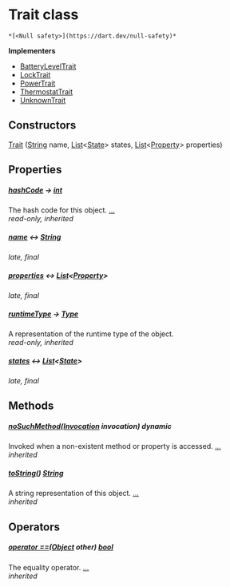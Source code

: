 


# Trait class






    *[<Null safety>](https://dart.dev/null-safety)*








**Implementers**

- [BatteryLevelTrait](../yonomi-sdk/BatteryLevelTrait-class.md)
- [LockTrait](../yonomi-sdk/LockTrait-class.md)
- [PowerTrait](../yonomi-sdk/PowerTrait-class.md)
- [ThermostatTrait](../yonomi-sdk/ThermostatTrait-class.md)
- [UnknownTrait](../yonomi-sdk/UnknownTrait-class.md)



## Constructors

[Trait](../yonomi-sdk/Trait/Trait.md) ([String](https://api.flutter.dev/flutter/dart-core/String-class.html) name, [List](https://api.flutter.dev/flutter/dart-core/List-class.html)&lt;[State](../yonomi-sdk/State-class.md)> states, [List](https://api.flutter.dev/flutter/dart-core/List-class.html)&lt;[Property](../yonomi-sdk/Property-class.md)> properties)

    


## Properties

##### [hashCode](https://api.flutter.dev/flutter/dart-core/Object/hashCode.html) &#8594; [int](https://api.flutter.dev/flutter/dart-core/int-class.html)



The hash code for this object. [...](https://api.flutter.dev/flutter/dart-core/Object/hashCode.html)  
_read-only, inherited_



##### [name](../yonomi-sdk/Trait/name.md) &#8596; [String](https://api.flutter.dev/flutter/dart-core/String-class.html)



   
_late, final_



##### [properties](../yonomi-sdk/Trait/properties.md) &#8596; [List](https://api.flutter.dev/flutter/dart-core/List-class.html)&lt;[Property](../yonomi-sdk/Property-class.md)>



   
_late, final_



##### [runtimeType](https://api.flutter.dev/flutter/dart-core/Object/runtimeType.html) &#8594; [Type](https://api.flutter.dev/flutter/dart-core/Type-class.html)



A representation of the runtime type of the object.   
_read-only, inherited_



##### [states](../yonomi-sdk/Trait/states.md) &#8596; [List](https://api.flutter.dev/flutter/dart-core/List-class.html)&lt;[State](../yonomi-sdk/State-class.md)>



   
_late, final_




## Methods

##### [noSuchMethod](https://api.flutter.dev/flutter/dart-core/Object/noSuchMethod.html)([Invocation](https://api.flutter.dev/flutter/dart-core/Invocation-class.html) invocation) dynamic



Invoked when a non-existent method or property is accessed. [...](https://api.flutter.dev/flutter/dart-core/Object/noSuchMethod.html)  
_inherited_



##### [toString](https://api.flutter.dev/flutter/dart-core/Object/toString.html)() [String](https://api.flutter.dev/flutter/dart-core/String-class.html)



A string representation of this object. [...](https://api.flutter.dev/flutter/dart-core/Object/toString.html)  
_inherited_




## Operators

##### [operator ==](https://api.flutter.dev/flutter/dart-core/Object/operator_equals.html)([Object](https://api.flutter.dev/flutter/dart-core/Object-class.html) other) [bool](https://api.flutter.dev/flutter/dart-core/bool-class.html)



The equality operator. [...](https://api.flutter.dev/flutter/dart-core/Object/operator_equals.html)  
_inherited_











